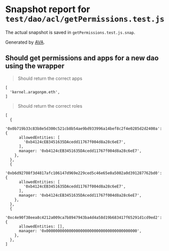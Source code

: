 # Snapshot report for `test/dao/acl/getPermissions.test.js`

The actual snapshot is saved in `getPermissions.test.js.snap`.

Generated by [AVA](https://ava.li).

## Should get permissions and apps for a new dao using the wrapper

> Should return the correct apps

    [
      'kernel.aragonpm.eth',
    ]

> Should return the correct roles

    [
      {
        '0x0b719b33c83b8e5d300c521cb8b54ae9bd933996a14bef8c2f4e0285d2d2400a': {
          allowedEntities: [
            '0xb4124cEB3451635DAcedd11767f004d8a28c6eE7',
          ],
          manager: '0xb4124cEB3451635DAcedd11767f004d8a28c6eE7',
        },
      },
      {
        '0xb6d92708f3d4817afc106147d969e229ced5c46e65e0a5002a0d391287762bd0': {
          allowedEntities: [
            '0xb4124cEB3451635DAcedd11767f004d8a28c6eE7',
          ],
          manager: '0xb4124cEB3451635DAcedd11767f004d8a28c6eE7',
        },
      },
      {
        '0xc4e90f38eea8c4212a009ca7b8947943ba4d4a58d19b683417f65291d1cd9ed2': {
          allowedEntities: [],
          manager: '0x0000000000000000000000000000000000000000',
        },
      },
    ]
